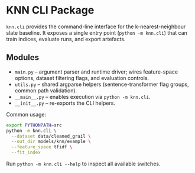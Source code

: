 # KNN CLI Package

`knn.cli` provides the command-line interface for the k-nearest-neighbour slate
baseline. It exposes a single entry point (`python -m knn.cli`) that can train
indices, evaluate runs, and export artefacts.

## Modules

- `main.py` – argument parser and runtime driver; wires feature-space options,
  dataset filtering flags, and evaluation controls.
- `utils.py` – shared argparse helpers (sentence-transformer flag groups, common
  path validation).
- `__main__.py` – enables execution via `python -m knn.cli`.
- `__init__.py` – re-exports the CLI helpers.

Common usage:

```bash
export PYTHONPATH=src
python -m knn.cli \
  --dataset data/cleaned_grail \
  --out_dir models/knn/example \
  --feature_space tfidf \
  --fit_index
```

Run `python -m knn.cli --help` to inspect all available switches.
